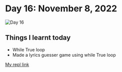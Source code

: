 # Day 16: November 8, 2022
![Day 16](Day16.jpg)

## Things I learnt today

- While True loop
- Made a lyrics guesser game using while True loop

[My repl link](https://replit.com/@tenocijam/day16100-Days#main.py)